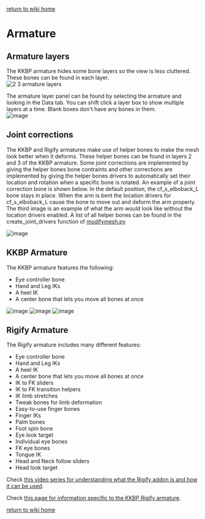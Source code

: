 [return to wiki home](https://github.com/FlailingFog/KK-Blender-Porter-Pack/blob/master/wiki/Wiki%20top.md)

# Armature

## Armature layers
The KKBP armature hides some bone layers so the view is less cluttered. These bones can be found in each layer.  
![2 3 armature layers](https://github.com/FlailingFog/KK-Blender-Porter-Pack/assets/65811931/e50612d9-3780-4bb8-ad7b-77fa915f61ac)

The armature layer panel can be found by selecting the armature and looking in the Data tab. You can shift click a layer box to show multiple layers at a time. Blank boxes don't have any bones in them.  
![image](https://github.com/FlailingFog/KK-Blender-Porter-Pack/assets/65811931/c43fac02-8f88-416a-bcb4-5195d97b1ca8)

## Joint corrections
The KKBP and Rigify armatures make use of helper bones to make the mesh look better when it deforms. These helper bones can be found in layers 2 and 3 of the KKBP armature. Some joint corrections are implemented by giving the helper bones bone contraints and other corrections are implemented by giving the helper bones drivers to automatically set their location and rotation when a specific bone is rotated. An example of a joint correction bone is shown below. In the default position, the cf_s_elboback_L bone stays in place. When the arm is bent the location drivers for cf_s_elboback_L cause the bone to move out and deform the arm properly. The third image is an example of what the arm would look like without the location drivers enabled. A list of all helper bones can be found in the create_joint_drivers function of [modifymesh.py](https://github.com/FlailingFog/KK-Blender-Porter-Pack/blob/master/importing/modifymesh.py)

![image](https://github.com/FlailingFog/KK-Blender-Porter-Pack/assets/65811931/f424f59e-7346-49d3-9244-db2949ff9faf)

## KKBP Armature

The KKBP armature features the following:
* Eye controller bone
* Hand and Leg IKs
* A heel IK
* A center bone that lets you move all bones at once

![image](https://github.com/FlailingFog/KK-Blender-Porter-Pack/assets/65811931/81043824-b4fb-4bc0-83d1-3870f7ad3180)
![image](https://github.com/FlailingFog/KK-Blender-Porter-Pack/assets/65811931/df53809f-ebf3-4c8e-8851-ae5cc40b5ce2)
![image](https://github.com/FlailingFog/KK-Blender-Porter-Pack/assets/65811931/6069cce8-d72d-4f40-8a6d-067d0400e1b8)

## Rigify Armature

The Rigify armature includes many different features:
* Eye controller bone
* Hand and Leg IKs
* A heel IK
* A center bone that lets you move all bones at once
* IK to FK sliders
* IK to FK transition helpers
* IK limb stretches
* Tweak bones for limb deformation
* Easy-to-use finger bones
* Finger IKs
* Palm bones
* Foot spin bone
* Eye look target
* Individual eye bones
* FK eye bones
* Tongue IK
* Head and Neck follow sliders
* Head look target

Check [this video series for understanding what the Rigify addon is and how it can be used](https://www.youtube.com/watch?v=-JSFcSxsaTs&list=PLdcL5aF8ZcJv68SSdwxip33M7snakl6Dx).

Check [this page for information specific to the KKBP Rigify armature](https://github.com/FlailingFog/KK-Blender-Porter-Pack/issues/78).

[return to wiki home](https://github.com/FlailingFog/KK-Blender-Porter-Pack/blob/master/wiki/Wiki%20top.md)